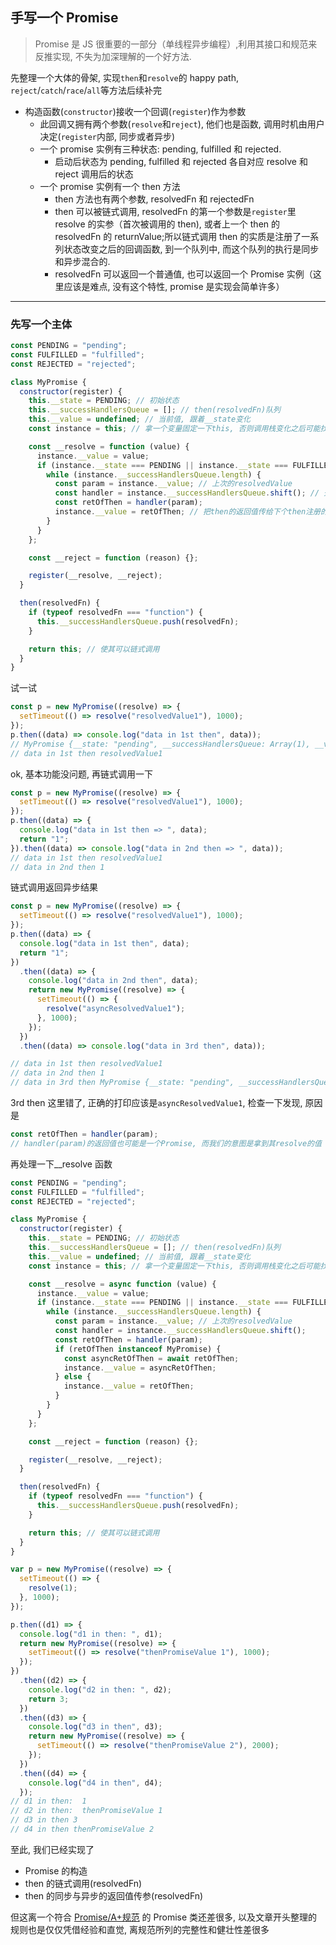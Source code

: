 ## 手写一个 Promise

> Promise 是 JS 很重要的一部分（单线程异步编程）,利用其接口和规范来反推实现, 不失为加深理解的一个好方法.

先整理一个大体的骨架, 实现`then`和`resolve`的 happy path, `reject`/`catch`/`race`/`all`等方法后续补完

- 构造函数(`constructor`)接收一个回调(`register`)作为参数
  - 此回调又拥有两个参数(`resolve`和`reject`), 他们也是函数, 调用时机由用户决定(`register`内部, 同步或者异步)
  - 一个 promise 实例有三种状态: pending, fulfilled 和 rejected.
    - 启动后状态为 pending, fulfilled 和 rejected 各自对应 resolve 和 reject 调用后的状态
  - 一个 promise 实例有一个 then 方法
    - then 方法也有两个参数, resolvedFn 和 rejectedFn
    - then 可以被链式调用, resolvedFn 的第一个参数是`register`里 resolve 的实参（首次被调用的 then), 或者上一个 then 的 resolvedFn 的 returnValue;所以链式调用 then 的实质是注册了一系列状态改变之后的回调函数, 到一个队列中, 而这个队列的执行是同步和异步混合的.
    - resolvedFn 可以返回一个普通值, 也可以返回一个 Promise 实例（这里应该是难点, 没有这个特性, promise 是实现会简单许多）

---

### 先写一个主体

```javascript
const PENDING = "pending";
const FULFILLED = "fulfilled";
const REJECTED = "rejected";

class MyPromise {
  constructor(register) {
    this.__state = PENDING; // 初始状态
    this.__successHandlersQueue = []; // then(resolvedFn)队列
    this.__value = undefined; // 当前值, 跟着__state变化
    const instance = this; // 拿一个变量固定一下this, 否则调用栈变化之后可能找不到实例

    const __resolve = function (value) {
      instance.__value = value;
      if (instance.__state === PENDING || instance.__state === FULFILLED) {
        while (instance.__successHandlersQueue.length) {
          const param = instance.__value; // 上次的resolvedValue
          const handler = instance.__successHandlersQueue.shift(); // 先进先出, 依次调用
          const retOfThen = handler(param);
          instance.__value = retOfThen; // 把then的返回值传给下个then注册的回调使用
        }
      }
    };

    const __reject = function (reason) {};

    register(__resolve, __reject);
  }

  then(resolvedFn) {
    if (typeof resolvedFn === "function") {
      this.__successHandlersQueue.push(resolvedFn);
    }

    return this; // 使其可以链式调用
  }
}
```

试一试

```javascript
const p = new MyPromise((resolve) => {
  setTimeout(() => resolve("resolvedValue1"), 1000);
});
p.then((data) => console.log("data in 1st then", data));
// MyPromise {__state: "pending", __successHandlersQueue: Array(1), __value: undefined}
// data in 1st then resolvedValue1
```

ok, 基本功能没问题, 再链式调用一下

```javascript
const p = new MyPromise((resolve) => {
  setTimeout(() => resolve("resolvedValue1"), 1000);
});
p.then((data) => {
  console.log("data in 1st then => ", data);
  return "1";
}).then((data) => console.log("data in 2nd then => ", data));
// data in 1st then resolvedValue1
// data in 2nd then 1
```

链式调用返回异步结果

```javascript
const p = new MyPromise((resolve) => {
  setTimeout(() => resolve("resolvedValue1"), 1000);
});
p.then((data) => {
  console.log("data in 1st then", data);
  return "1";
})
  .then((data) => {
    console.log("data in 2nd then", data);
    return new MyPromise((resolve) => {
      setTimeout(() => {
        resolve("asyncResolvedValue1");
      }, 1000);
    });
  })
  .then((data) => console.log("data in 3rd then", data));

// data in 1st then resolvedValue1
// data in 2nd then 1
// data in 3rd then MyPromise {__state: "pending", __successHandlersQueue: Array(0), __value: undefined}
```

3rd then 这里错了, 正确的打印应该是`asyncResolvedValue1`, 检查一下发现, 原因是

```javascript
const retOfThen = handler(param);
// handler(param)的返回值也可能是一个Promise, 而我们的意图是拿到其resolve的值
```

再处理一下\_\_resolve 函数

```javascript
const PENDING = "pending";
const FULFILLED = "fulfilled";
const REJECTED = "rejected";

class MyPromise {
  constructor(register) {
    this.__state = PENDING; // 初始状态
    this.__successHandlersQueue = []; // then(resolvedFn)队列
    this.__value = undefined; // 当前值, 跟着__state变化
    const instance = this; // 拿一个变量固定一下this, 否则调用栈变化之后可能找不到实例

    const __resolve = async function (value) {
      instance.__value = value;
      if (instance.__state === PENDING || instance.__state === FULFILLED) {
        while (instance.__successHandlersQueue.length) {
          const param = instance.__value; // 上次的resolvedValue
          const handler = instance.__successHandlersQueue.shift();
          const retOfThen = handler(param);
          if (retOfThen instanceof MyPromise) {
            const asyncRetOfThen = await retOfThen;
            instance.__value = asyncRetOfThen;
          } else {
            instance.__value = retOfThen;
          }
        }
      }
    };

    const __reject = function (reason) {};

    register(__resolve, __reject);
  }

  then(resolvedFn) {
    if (typeof resolvedFn === "function") {
      this.__successHandlersQueue.push(resolvedFn);
    }

    return this; // 使其可以链式调用
  }
}

var p = new MyPromise((resolve) => {
  setTimeout(() => {
    resolve(1);
  }, 1000);
});

p.then((d1) => {
  console.log("d1 in then: ", d1);
  return new MyPromise((resolve) => {
    setTimeout(() => resolve("thenPromiseValue 1"), 1000);
  });
})
  .then((d2) => {
    console.log("d2 in then: ", d2);
    return 3;
  })
  .then((d3) => {
    console.log("d3 in then", d3);
    return new MyPromise((resolve) => {
      setTimeout(() => resolve("thenPromiseValue 2"), 2000);
    });
  })
  .then((d4) => {
    console.log("d4 in then", d4);
  });
// d1 in then:  1
// d2 in then:  thenPromiseValue 1
// d3 in then 3
// d4 in then thenPromiseValue 2
```

至此, 我们已经实现了

- Promise 的构造
- then 的链式调用(resolvedFn)
- then 的同步与异步的返回值传参(resolvedFn)

但这离一个符合 [Promise/A+规范](https://promisesaplus.com/) 的 Promise 类还差很多, 以及文章开头整理的规则也是仅仅凭借经验和直觉, 离规范所列的完整性和健壮性差很多
